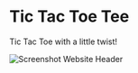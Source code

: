 # Tic Tac Toe Tee

Tic Tac Toe with a little twist!

![Screenshot Website Header](https://github.com/n-haug/tictactoetee/assets/91656656/decd300a-2209-495f-ab4e-f0c529020f90)
